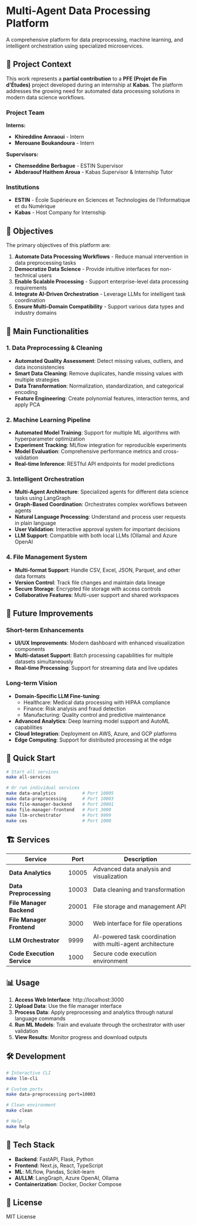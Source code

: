 # Multi-Agent Data Processing Platform

A comprehensive platform for data preprocessing, machine learning, and intelligent orchestration using specialized microservices.

## 🎯 Project Context

This work represents a **partial contribution** to a **PFE (Projet de Fin d'Études)** project developed during an internship at **Kabas**. The platform addresses the growing need for automated data processing solutions in modern data science workflows.

### Project Team

**Interns:**
- **Khireddine Amraoui** - Intern
- **Merouane Boukandoura** - Intern

**Supervisors:**
- **Chemseddine Berbague** - ESTIN Supervisor
- **Abderaouf Haithem Aroua** - Kabas Supervisor & Internship Tutor

### Institutions
- **ESTIN** - École Supérieure en Sciences et Technologies de l'Informatique et du Numérique
- **Kabas** - Host Company for Internship

## 🎯 Objectives

The primary objectives of this platform are:

1. **Automate Data Processing Workflows** - Reduce manual intervention in data preprocessing tasks
2. **Democratize Data Science** - Provide intuitive interfaces for non-technical users
3. **Enable Scalable Processing** - Support enterprise-level data processing requirements
4. **Integrate AI-Driven Orchestration** - Leverage LLMs for intelligent task coordination
5. **Ensure Multi-Domain Compatibility** - Support various data types and industry domains

## 🔧 Main Functionalities

### 1. Data Preprocessing & Cleaning
- **Automated Quality Assessment**: Detect missing values, outliers, and data inconsistencies
- **Smart Data Cleaning**: Remove duplicates, handle missing values with multiple strategies
- **Data Transformation**: Normalization, standardization, and categorical encoding
- **Feature Engineering**: Create polynomial features, interaction terms, and apply PCA

### 2. Machine Learning Pipeline
- **Automated Model Training**: Support for multiple ML algorithms with hyperparameter optimization
- **Experiment Tracking**: MLflow integration for reproducible experiments
- **Model Evaluation**: Comprehensive performance metrics and cross-validation
- **Real-time Inference**: RESTful API endpoints for model predictions

### 3. Intelligent Orchestration
- **Multi-Agent Architecture**: Specialized agents for different data science tasks using LangGraph
- **Graph-Based Coordination**: Orchestrates complex workflows between agents
- **Natural Language Processing**: Understand and process user requests in plain language
- **User Validation**: Interactive approval system for important decisions
- **LLM Support**: Compatible with both local LLMs (Ollama) and Azure OpenAI

### 4. File Management System
- **Multi-format Support**: Handle CSV, Excel, JSON, Parquet, and other data formats
- **Version Control**: Track file changes and maintain data lineage
- **Secure Storage**: Encrypted file storage with access controls
- **Collaborative Features**: Multi-user support and shared workspaces

## 🚀 Future Improvements

### Short-term Enhancements
- **UI/UX Improvements**: Modern dashboard with enhanced visualization components
- **Multi-dataset Support**: Batch processing capabilities for multiple datasets simultaneously
- **Real-time Processing**: Support for streaming data and live updates

### Long-term Vision
- **Domain-Specific LLM Fine-tuning**: 
  - Healthcare: Medical data processing with HIPAA compliance
  - Finance: Risk analysis and fraud detection
  - Manufacturing: Quality control and predictive maintenance
- **Advanced Analytics**: Deep learning model support and AutoML capabilities
- **Cloud Integration**: Deployment on AWS, Azure, and GCP platforms
- **Edge Computing**: Support for distributed processing at the edge

## 🚀 Quick Start

```bash
# Start all services
make all-services

# Or run individual services
make data-analytics          # Port 10005
make data-preprocessing      # Port 10003
make file-manager-backend    # Port 20001
make file-manager-frontend   # Port 3000
make llm-orchestrator        # Port 9999
make ces                     # Port 1000
```

## 🏗️ Services

| Service | Port | Description |
|---------|------|-------------|
| **Data Analytics** | 10005 | Advanced data analysis and visualization |
| **Data Preprocessing** | 10003 | Data cleaning and transformation |
| **File Manager Backend** | 20001 | File storage and management API |
| **File Manager Frontend** | 3000 | Web interface for file operations |
| **LLM Orchestrator** | 9999 | AI-powered task coordination with multi-agent architecture |
| **Code Execution Service** | 1000 | Secure code execution environment |
## 📊 Usage

1. **Access Web Interface**: http://localhost:3000
2. **Upload Data**: Use the file manager interface
3. **Process Data**: Apply preprocessing and analytics through natural language commands
4. **Run ML Models**: Train and evaluate through the orchestrator with user validation
5. **View Results**: Monitor progress and download outputs

## 🛠️ Development

```bash
# Interactive CLI
make llm-cli

# Custom ports
make data-preprocessing port=10003

# Clean environment
make clean

# Help
make help
```

## 🔧 Tech Stack

- **Backend**: FastAPI, Flask, Python
- **Frontend**: Next.js, React, TypeScript
- **ML**: MLflow, Pandas, Scikit-learn
- **AI/LLM**: LangGraph, Azure OpenAI, Ollama
- **Containerization**: Docker, Docker Compose

## 📄 License

MIT License